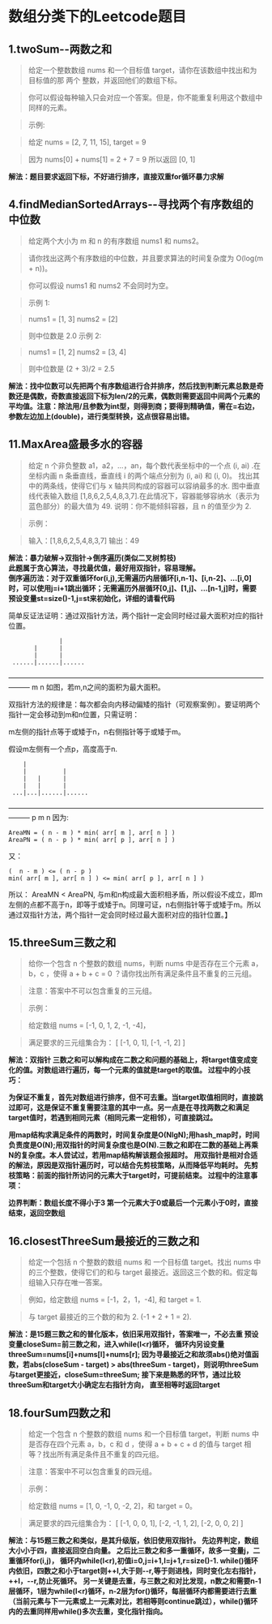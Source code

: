 # 数组分类下的Leetcode题目

## 1.twoSum--两数之和
> 给定一个整数数组 nums 和一个目标值 target，请你在该数组中找出和为目标值的那 两个 整数，并返回他们的数组下标。

>你可以假设每种输入只会对应一个答案。但是，你不能重复利用这个数组中同样的元素。

>示例:

>给定 nums = [2, 7, 11, 15], target = 9

>因为 nums[0] + nums[1] = 2 + 7 = 9
所以返回 [0, 1]          
      
**解法：题目要求返回下标，不好进行排序，直接双重for循环暴力求解**  
   

## 4.findMedianSortedArrays--寻找两个有序数组的中位数
>给定两个大小为 m 和 n 的有序数组 nums1 和 nums2。

>请你找出这两个有序数组的中位数，并且要求算法的时间复杂度为 O(log(m + n))。

>你可以假设 nums1 和 nums2 不会同时为空。

>示例 1:

>nums1 = [1, 3]
nums2 = [2]

>则中位数是 2.0
示例 2:

>nums1 = [1, 2]
nums2 = [3, 4]

>则中位数是 (2 + 3)/2 = 2.5

**解法：找中位数可以先把两个有序数组进行合并排序，然后找到判断元素总数是奇数还是偶数，奇数直接返回下标为len/2的元素，偶数则需要返回中间两个元素的平均值。注意：除法用/且参数为int型，则得到商；要得到精确值，需在=右边，参数左边加上(double)，进行类型转换，这点很容易出错。**


## 11.MaxArea盛最多水的容器 
>给定 n 个非负整数 a1，a2，...，an，每个数代表坐标中的一个点 (i, ai) .在坐标内画 n 条垂直线，垂直线 i 的两个端点分别为 (i, ai) 和 (i, 0)。
找出其中的两条线，使得它们与 x 轴共同构成的容器可以容纳最多的水.
图中垂直线代表输入数组 [1,8,6,2,5,4,8,3,7].在此情况下，容器能够容纳水（表示为蓝色部分）的最大值为 49.
说明：你不能倾斜容器，且 n 的值至少为 2.

>示例：

>输入：[1,8,6,2,5,4,8,3,7]
>输出：49

**解法：暴力破解->双指针->倒序遍历(类似二叉树剪枝)          
此题属于贪心算法，寻找最优值，最好用双指针，容易理解。   
倒序遍历法：对于双重循环for(i,j),无需遍历内层循环[i,n-1]、[i,n-2]、...[i,0]时，可以使用j=i+1跳出循环；无需遍历外层循环[0,j]、[1,j]、...[n-1,j]时，需要预设变量st=size()-1,j=st来初始化，详细的请看代码**   
      

简单反证法证明：通过双指针方法，两个指针一定会同时经过最大面积对应的指针位置。

                                                           
                  |                     
           |      |                     
           |      |                     
     ......|......|......               
——————————————————————————————————————— 
           m      n
如图，若m,n之间的面积为最大面积。

双指针方法的规律是：每次都会向内移动偏矮的指针（可观察案例）。要证明两个指针一定会移动到m和n位置，只需证明：

m左侧的指针点等于或矮于n，n右侧指针等于或矮于m。

假设m左侧有一个点p，高度高于n.

                                        
        |                                
        |          |                     
        |   |      |                     
        |   |      |                     
     ...|...|......|......               
——————————————————————————————————————— 
        p   m      n
因为:

    AreaMN = ( n - m ) * min( arr[ m ], arr[ n ] )
    AreaPN = ( n - p ) * min( arr[ p ], arr[ n ] )
又：

    (  n - m ) <= ( n - p )
    min( arr[ m ], arr[ n ] ) <= min( arr[ p ], arr[ n ] )
所以： AreaMN < AreaPN, 与m和n构成最大面积相矛盾，所以假设不成立，即m左侧的点都不高于n，即等于或矮于n。同理可证，n右侧指针等于或矮于m。所以通过双指针方法，两个指针一定会同时经过最大面积对应的指针位置。】


## 15.threeSum三数之和
>给你一个包含 n 个整数的数组 nums，判断 nums 中是否存在三个元素 a，b，c ，使得 a + b + c = 0 ？请你找出所有满足条件且不重复的三元组。

>注意：答案中不可以包含重复的三元组。

>示例：

>给定数组 nums = [-1, 0, 1, 2, -1, -4]，

>满足要求的三元组集合为：
[
  [-1, 0, 1],
  [-1, -1, 2]
]           

**解法：双指针
三数之和可以解构成在二数之和问题的基础上，将target值变成变化的值。对数组进行遍历，每一个元素的值就是target的取值。
过程中的小技巧：**

**为保证不重复，首先对数组进行排序，但不可去重。当target取值相同时，直接跳过即可，这是保证不重复需要注意的其中一点。另一点是在寻找两数之和满足target值时，若遇到相同元素（相同元素一定相邻），可直接跳过。**

**用map结构求满足条件的两数时，时间复杂度是O(NlgN);用hash_map时，时间负责度是O(N);用双指针的时间复杂度也是O(N).三数之和即在二数的基础上再乘N的复杂度。本人尝试过，若用map结构解该题会报超时。**
**用双指针是相对合适的解法，原因是双指针遍历时，可以结合先剪枝策略，从而降低平均耗时。
先剪枝策略：前面的指针所访问的元素大于target时，可提前结束。
过程中的注意事项：**

**边界判断：数组长度不得小于3
第一个元素大于0或最后一个元素小于0时，直接结束，返回空数组**


## 16.closestThreeSum最接近的三数之和   
 
>给定一个包括 n 个整数的数组 nums 和 一个目标值 target。找出 nums 中的三个整数，使得它们的和与 target 最接近。返回这三个数的和。假定每组输入只存在唯一答案。

>例如，给定数组 nums = [-1，2，1，-4], 和 target = 1.

>与 target 最接近的三个数的和为 2. (-1 + 2 + 1 = 2).

**解法：是15题三数之和的普化版本，依旧采用双指针，答案唯一，不必去重
预设变量closeSum=前三数之和，进入while(l<r)循环，
循环内另设变量threeSum=nums[i]+nums[l]+nums[r];
因为寻最接近之和故须abs()绝对值函数，若abs(closeSum - target) > abs(threeSum - target)，则说明threeSum与target更接近，closeSum=threeSum;
接下来是熟悉的环节，通过比较threeSum和target大小确定左右指针方向，
直至相等时返回target**


## 18.fourSum四数之和 
>给定一个包含 n 个整数的数组 nums 和一个目标值 target，判断 nums 中是否存在四个元素 a，b，c 和 d ，使得 a + b + c + d 的值与 target 相等？找出所有满足条件且不重复的四元组。

>注意：答案中不可以包含重复的四元组。

>示例：

>给定数组 nums = [1, 0, -1, 0, -2, 2]，和 target = 0。

>满足要求的四元组集合为：
[
  [-1,  0, 0, 1],
  [-2, -1, 1, 2],
  [-2,  0, 0, 2]
]

**解法：与15题三数之和类似，是其升级版，依旧使用双指针。
先边界判定，数组大小小于四，直接返回空白向量。
之后比三数之和多一重循环，故多一变量j，二重循环for(i,j)，
循环内while(l<r),初值i=0,j=i+1,l=j+1,r=size()-1.
while()循环内依旧，四数之和小于target则++l,大于则--r,等于则进栈，同时变化左右指针，++l，--r,防止死循环。**
**另一关键是去重，与三数之和对比发现，n数之和需要n-1层循环，1层为while(l<r)循环，n-2层为for()循环，每层循环内都需要进行去重（当前元素与下一元素或上一元素对比，若相等则continue跳过），while()循环内的去重同样用while()多次去重，变化指针指向。**

